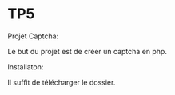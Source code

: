 # TP5
Projet Captcha:

Le but du projet est de créer un captcha en php.

Installaton:

Il suffit de télécharger le dossier.


